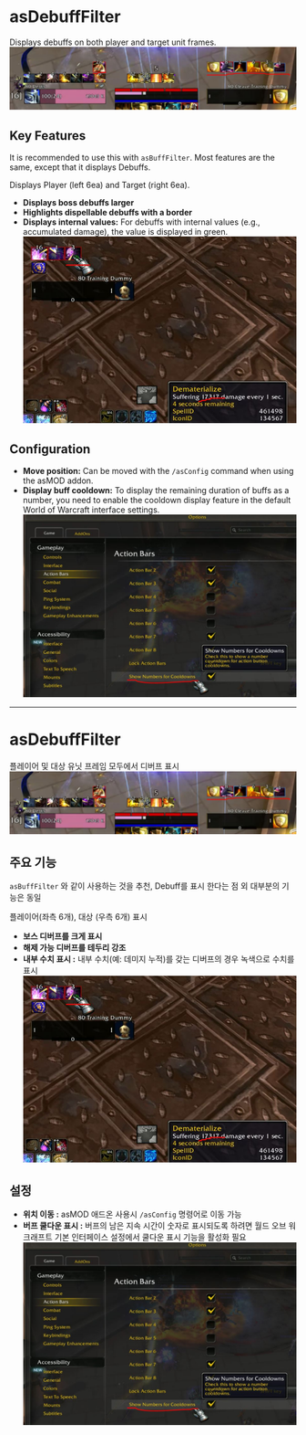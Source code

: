# asDebuffFilter

Displays debuffs on both player and target unit frames.
![asDebuffFilter](https://github.com/aspilla/asMOD/blob/main/.Pictures/asDebuffFilter.JPG?raw=true)

## Key Features

It is recommended to use this with `asBuffFilter`. Most features are the same, except that it displays Debuffs.

Displays Player (left 6ea) and Target (right 6ea).

*   **Displays boss debuffs larger**
*   **Highlights dispellable debuffs with a border**
*   **Displays internal values:** For debuffs with internal values (e.g., accumulated damage), the value is displayed in green.
    ![asDebuffFilter](https://github.com/aspilla/asMOD/blob/main/.Pictures/asDebuffFilter_damage.JPG?raw=true)

## Configuration

*   **Move position:** Can be moved with the `/asConfig` command when using the asMOD addon.
*   **Display buff cooldown:** To display the remaining duration of buffs as a number, you need to enable the cooldown display feature in the default World of Warcraft interface settings.
    ![asBuffFilter_setup](https://github.com/aspilla/asMOD/blob/main/.Pictures/asBuffFilter_setup.JPG?raw=true)

---

# asDebuffFilter

플레이어 및 대상 유닛 프레임 모두에서 디버프 표시
![asDebuffFilter](https://github.com/aspilla/asMOD/blob/main/.Pictures/asDebuffFilter.JPG?raw=true)   

## 주요 기능

`asBuffFilter` 와 같이 사용하는 것을 추천, Debuff를 표시 한다는 점 외 대부분의 기능은 동일

플레이어(좌측 6개), 대상 (우측 6개) 표시

*  **보스 디버프를 크게 표시** 
*  **해제 가능 디버프를 테두리 강조** 
*  **내부 수치 표시 :** 내부 수치(예: 데미지 누적)를 갖는 디버프의 경우 녹색으로 수치를 표시
![asDebuffFilter](https://github.com/aspilla/asMOD/blob/main/.Pictures/asDebuffFilter_damage.JPG?raw=true)   

## 설정 

* **위치 이동 :** asMOD 애드온 사용시 `/asConfig` 명령어로 이동 가능
* **버프 쿨다운 표시 :** 버프의 남은 지속 시간이 숫자로 표시되도록 하려면 월드 오브 워크래프트 기본 인터페이스 설정에서 쿨다운 표시 기능을 활성화 필요
![asBuffFilter_setup](https://github.com/aspilla/asMOD/blob/main/.Pictures/asBuffFilter_setup.JPG?raw=true)